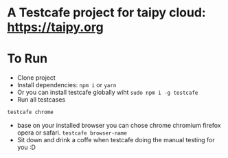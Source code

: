 # A Testcafe project for taipy cloud: https://taipy.org

# To Run
- Clone project
- Install dependencies: `npm i` or `yarn`
- Or you can install testcafe globally wiht `sudo npm i -g testcafe`
- Run all testcases
```bash
testcafe chrome
```
- base on your installed browser you can chose chrome chromium firefox opera or safari.  `testcafe browser-name`
- Sit down and drink a coffe when testcafe doing the manual testing for you :D
